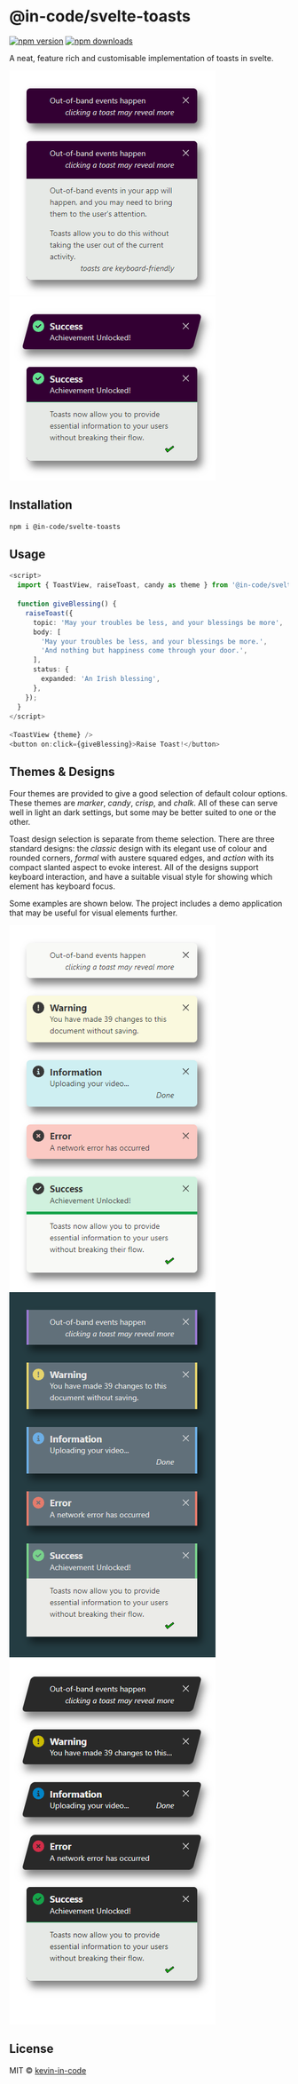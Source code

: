 <!--
**💛 You can help the author become a full-time open-source maintainer by [sponsoring him on GitHub](https://github.com/sponsors/kevin-in-code).**

---

-->

# @in-code/svelte-toasts

[![npm version](https://badgen.net/npm/v/@in-code/svelte-toasts)](https://npm.im/@in-code/signal-effects) [![npm downloads](https://badgen.net/npm/dm/@in-code/signal-effects)](https://npm.im/@in-code/svelte-toasts)

A neat, feature rich and customisable implementation of toasts in svelte.

![general toast example](./images/classic-candy-light-no-category.webp) ![success toast example](./images/action-candy-light-success.webp)

## Installation

```bash
npm i @in-code/svelte-toasts
```

<!--
## Sponsors

[![sponsors](https://sponsors-images.kevin-in-code.dev/sponsors.svg)](https://github.com/sponsors/kevin-in-code)
-->

## Usage

```typescript
<script>
  import { ToastView, raiseToast, candy as theme } from '@in-code/svelte-toasts';

  function giveBlessing() {
    raiseToast({
      topic: 'May your troubles be less, and your blessings be more',
      body: [
        'May your troubles be less, and your blessings be more.',
        'And nothing but happiness come through your door.',
      ],
      status: {
        expanded: 'An Irish blessing',
      },
    });
  }
</script>

<ToastView {theme} />
<button on:click={giveBlessing}>Raise Toast!</button>
```

## Themes & Designs

Four themes are provided to give a good selection of default colour options. These themes are _marker_, _candy_, _crisp_, and _chalk_. All of these can serve well in light an dark settings, but some may be better suited to one or the other.

Toast design selection is separate from theme selection. There are three standard designs: the _classic_ design with its elegant use of colour and rounded corners, _formal_ with austere squared edges, and _action_ with its compact slanted aspect to evoke interest. All of the designs support keyboard interaction, and have a suitable visual style for showing which element has keyboard focus.

Some examples are shown below. The project includes a demo application that may be useful for visual elements further.

![classic marker](./images/classic-marker-light.webp) ![formal chalk](./images/formal-chalk-dark.webp) ![action crisp](./images/action-crisp-light.webp)

## License

MIT &copy; [kevin-in-code](https://github.com/sponsors/kevin-in-code)
